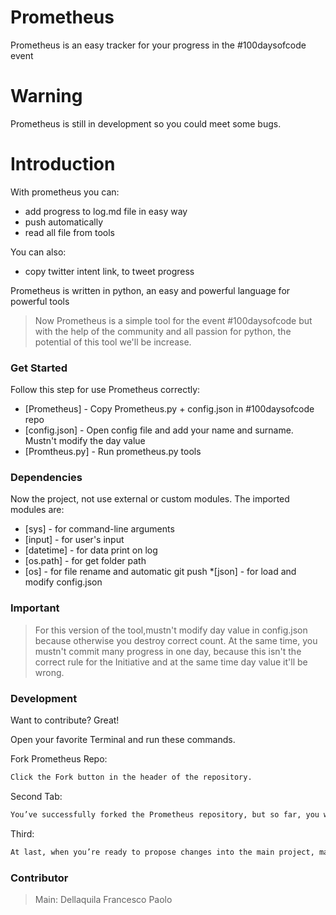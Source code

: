 # Prometheus

Prometheus is an easy tracker for your progress in the #100daysofcode event

# Warning
Prometheus is still in development so you could meet some bugs.

# Introduction
With prometheus you can:

  - add progress to log.md file in easy way
  - push automatically 
  - read all file from tools

You can also:
  - copy twitter intent link, to tweet progress 

Prometheus is written in python, an easy and powerful language for powerful tools 

> Now Prometheus is a simple tool for the event #100daysofcode
> but with the help of the community
> and all passion for python,
> the potential of this tool we'll be increase.

### Get Started

Follow this step for use Prometheus correctly:
* [Prometheus] - Copy Prometheus.py + config.json in #100daysofcode repo
* [config.json] - Open config file and add your name and surname. Mustn't modify the day value
* [Promtheus.py] - Run prometheus.py tools

### Dependencies

Now the project, not use external or custom modules.
The imported modules are:
* [sys] - for command-line arguments
* [input] - for user's input
* [datetime] - for data print on log
* [os.path] - for get folder path
* [os] - for file rename and automatic git push
*[json] - for load and modify config.json

### Important
> For this version of the tool,mustn't modify day value in config.json because otherwise you destroy correct count.
> At the same time, you mustn't commit many progress in one day, because this isn't the correct rule for the
> Initiative and at the same time day value it'll be wrong.


### Development

Want to contribute? Great!

Open your favorite Terminal and run these commands.

Fork Prometheus Repo:
```sh
Click the Fork button in the header of the repository.
```

Second Tab:
```sh
You’ve successfully forked the Prometheus repository, but so far, you will need to clone it to your computer.
```

Third:
```sh
At last, when you’re ready to propose changes into the main project, make a pull request.
```
### Contributor
> Main: Dellaquila Francesco Paolo
